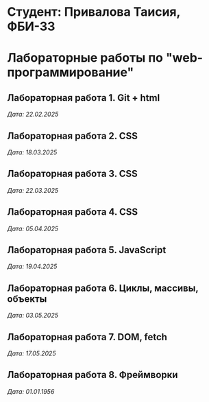 # Студент: Привалова Таисия, ФБИ-33

# Лабораторные работы по "web-программирование"

## Лабораторная работа 1. Git + html

*Дата: 22.02.2025*

## Лабораторная работа 2. CSS

*Дата: 18.03.2025*

## Лабораторная работа 3. CSS

*Дата: 22.03.2025*

## Лабораторная работа 4. CSS

*Дата: 05.04.2025*

## Лабораторная работа 5. JavaScript

*Дата: 19.04.2025*

## Лабораторная работа 6. Циклы, массивы, объекты 

*Дата: 03.05.2025* 

## Лабораторная работа 7. DOM, fetch

*Дата: 17.05.2025*

## Лабораторная работа 8. Фреймворки 

*Дата: 01.01.1956* 
